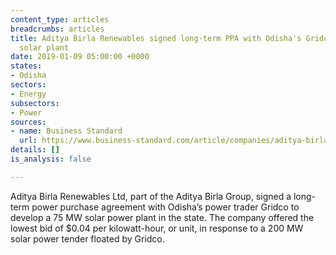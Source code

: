 ```yaml
---
content_type: articles
breadcrumbs: articles
title: Aditya Birla Renewables signed long-term PPA with Odisha's Gridco for 75 MW
  solar plant
date: 2019-01-09 05:00:00 +0000
states:
- Odisha
sectors:
- Energy
subsectors:
- Power
sources:
- name: Business Standard
  url: https://www.business-standard.com/article/companies/aditya-birla-renewables-inks-ppa-for-75-mw-solar-plant-in-odisha-119010100632_1.html
details: []
is_analysis: false

---
```

Aditya Birla Renewables Ltd, part of the Aditya Birla Group, signed a long-term power purchase agreement with Odisha’s power trader Gridco to develop a 75 MW solar power plant in the state. The company offered the lowest bid of $0.04 per kilowatt-hour, or unit, in response to a 200 MW solar power tender floated by Gridco.